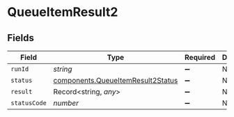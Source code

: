 # QueueItemResult2


## Fields

| Field                                                                                  | Type                                                                                   | Required                                                                               | Description                                                                            |
| -------------------------------------------------------------------------------------- | -------------------------------------------------------------------------------------- | -------------------------------------------------------------------------------------- | -------------------------------------------------------------------------------------- |
| `runId`                                                                                | *string*                                                                               | :heavy_minus_sign:                                                                     | N/A                                                                                    |
| `status`                                                                               | [components.QueueItemResult2Status](../../models/components/queueitemresult2status.md) | :heavy_minus_sign:                                                                     | N/A                                                                                    |
| `result`                                                                               | Record<string, *any*>                                                                  | :heavy_minus_sign:                                                                     | N/A                                                                                    |
| `statusCode`                                                                           | *number*                                                                               | :heavy_minus_sign:                                                                     | N/A                                                                                    |
